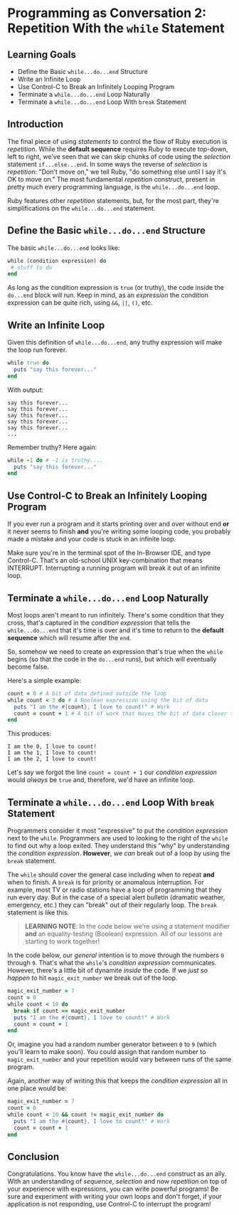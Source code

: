 # Programming as Conversation 2: Repetition With the `while` Statement

## Learning Goals

* Define the Basic `while...do...end` Structure
* Write an Infinite Loop
* Use Control-C to Break an Infinitely Looping Program
* Terminate a `while...do...end` Loop Naturally
* Terminate a `while...do...end` Loop With `break` Statement

## Introduction

The final piece of using _statements_ to control the flow of Ruby execution is
_repetition_. While the **default sequence** requires Ruby to execute top-down,
left to right, we've seen that we can skip chunks of code using the _selection_
statement `if...else...end`. In some ways the reverse of _selection_ is
_repetition_: "Don't move on," we tell Ruby, "do something else until I say
it's OK to move on." The most fundamental _repetition_ construct, present in
pretty much every programming language, is the `while...do...end` loop.

Ruby features other _repetition_ statements, but, for the most part, they're
simplifications on the `while...do...end` statement.

## Define the Basic `while...do...end` Structure

The basic `while...do...end` looks like:

```ruby
while (condition expression) do
 # stuff to do
end
```

As long as the condition expression is `true` (or truthy), the code inside the
`do...end` block will run. Keep in mind, as an _expression_ the condition
expression can be quite rich, using `&&`, `||`, `()`, etc.

## Write an Infinite Loop

Given this definition of `while...do...end`, any truthy expression will make
the loop run forever.

```ruby
while true do
  puts "say this forever..."
end
```

With output:

```text
say this forever...
say this forever...
say this forever...
say this forever...
say this forever...
...
```

Remember truthy? Here again:

```ruby
while -1 do # -1 is truthy....
  puts "say this forever..."
end
```

## Use Control-C to Break an Infinitely Looping Program

If you ever run a program and it starts printing over and over without end
**or** it never seems to finish **and** you're writing some looping code, you
probably made a mistake and your code is stuck in an infinite loop.

Make sure you're in the terminal spot of the In-Browser IDE, and type
Control-C. That's an old-school UNIX key-combination that means INTERRUPT.
Interrupting a running program will break it out of an infinite loop.

## Terminate a `while...do...end` Loop Naturally

Most loops aren't meant to run infinitely. There's some condition that they
cross, that's captured in the _condition expression_ that tells the
`while...do...end` that it's time is over and it's time to return to the
**default sequence** which will resume after the `end`.

So, somehow we need to create an expression that's true when the `while` begins
(so that the code in the `do...end` runs), but which will eventually become
false.

Here's a simple example:

```ruby
count = 0 # A bit of data defined outside the loop
while count < 3 do # A Boolean expression using the bit of data
  puts "I am the #{count}, I love to count!" # Work
  count = count + 1 # A bit of work that moves the bit of data closer to being false
end
```

This produces:

```text
I am the 0, I love to count!
I am the 1, I love to count!
I am the 2, I love to count!
```

Let's say we forgot the line `count = count + 1` our _condition expression_
would _always_ be `true` and, therefore, we'd have an infinite loop.

## Terminate a `while...do...end` Loop With `break` Statement

Programmers consider it most "expressive" to put the _condition expression_
next to the `while`. Programmers are used to looking to the right of the
`while` to find out why a loop exited. They understand this "why" by
understanding the _condition expression_. **However**, we _can_ break out of a
loop by using the `break` statement.

The `while` should cover the general case including when to repeat **and** when
to finish. A `break` is for priority or anomalous interruption. For example,
most TV or radio stations have a loop of programming that they run every day.
But in the case of a special alert bulletin (dramatic weather, emergency, etc.)
they can "break" out of their regularly loop. The `break` statement is like
this.

> **LEARNING NOTE**: In the code below we're using a statement modifier **and**
> an equality-testing (Boolean) expression.  All of our lessons are starting to
> work together!

In the code below, our _general_ intention is to move through the numbers `0`
through `9`. That's what the `while`'s _condition expression_ communicates.
However, there's a little bit of dynamite _inside_ the code. If we _just so
happen_ to hit `magic_exit_number` we break out of the loop.

```ruby
magic_exit_number = 7
count = 0
while count < 10 do
  break if count == magic_exit_number
  puts "I am the #{count}, I love to count!" # Work
  count = count + 1
end
```

Or, imagine you had a random number generator between `0` to `9` (which you'll
learn to make soon). You could assign that random number to `magic_exit_number`
and your repetition would vary between runs of the same program.

Again, another way of writing this that keeps the _condition expression_ all in
one place would be:

```ruby
magic_exit_number = 7
count = 0
while count < 10 && count != magic_exit_number do
  puts "I am the #{count}, I love to count!" # Work
  count = count + 1
end
```

## Conclusion

Congratulations. You know have the `while...do...end` construct as an ally.
With an understanding of _sequence_, _selection_ and now _repetition_ on top of
your experience with expressions, you can write powerful programs! Be sure and
experiment with writing your own loops and don't forget, if your application is
not responding, use Control-C to interrupt the program!

